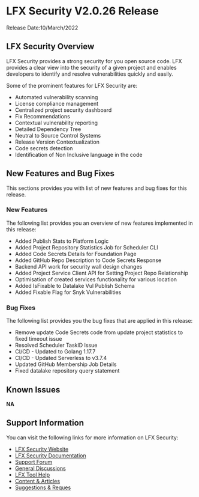 # LFX Security V2.0.26 Release

Release Date:10/March/2022

## LFX Security Overview

LFX Security provides a strong security for you open source code. LFX provides a clear view into the security of a given project and enables developers to identify and resolve vulnerabilities quickly and easily.

Some of the prominent features for LFX Security are:

* Automated vulnerability scanning
* License compliance management
* Centralized project security dashboard
* Fix Recommendations
* Contextual vulnerability reporting
* Detailed Dependency Tree
* Neutral to Source Control Systems
* Release Version Contextualization
* Code secrets detection
* Identification of Non Inclusive language in the code

## New Features and Bug Fixes

This sections provides you with list of new features and bug fixes for this release.

### New Features

The following list provides you an overview of new features implemented in this release:

* Added Publish Stats to Platform Logic
* Added Project Repository Statistics Job for Scheduler CLI
* Added Code Secrets Details for Foundation Page
* Added GitHub Repo Description to Code Secrets Response
* Backend API work for security wall design changes
* Added Project Service Client API for Setting Project Repo Relationship
* Optimisation of created services functionality for various location
* Added IsFixable to Datalake Vul Publish Schema
* Added Fixable Flag for Snyk Vulnerabilities

### Bug Fixes

The following list provides you the bug fixes that are applied in this release:

* Remove update Code Secrets code from update project statistics to fixed timeout issue
* Resolved Scheduler TaskID Issue
* CI/CD - Updated to Golang 1.17.7
* CI/CD - Updated Serverless to v3.7.4
* Updated GitHub Membership Job Details
* Fixed datalake repository query statement

## Known Issues

**NA**

## **Support Information**

You can visit the following links for more information on LFX Security:

* [LFX Security Website](https://lfx.linuxfoundation.org/tools/security/)
* [LFX Security Documentation](https://docs.linuxfoundation.org/lfx/security)
* [Support Forum](https://community.lfx.dev)
* [General Discussions](https://community.lfx.dev/c/lfx-general-discussion/72)
* [LFX Tool Help](https://community.lfx.dev/c/help/62)
* [Content & Articles](https://community.lfx.dev/c/content-articles/58)
* [Suggestions & Reques](https://community.lfx.dev/c/suggestion-box/70)
